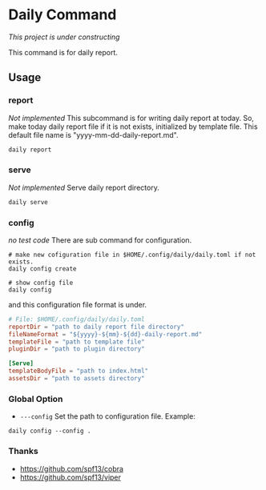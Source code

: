 # Daily Command

*This project is under constructing*

This command is for daily report.

## Usage

### report
*Not implemented*
This subcommand is for writing daily report at today.
So, make today daily report file if it is not exists, initialized by template file.
This default file name is "yyyy-mm-dd-daily-report.md".

```sh
daily report
```

### serve
*Not implemented*
Serve daily report directory.

```sh
daily serve
```

### config
*no test code*
There are sub command for configuration.

```
# make new cofiguration file in $HOME/.config/daily/daily.toml if not exists.
daily config create

# show config file
daily config
```

and this configuration file format is under.

```toml
# File: $HOME/.config/daily/daily.toml
reportDir = "path to daily report file directory"
fileNameFormat = "${yyyy}-${mm}-${dd}-daily-report.md"
templateFile = "path to template file"
pluginDir = "path to plugin directory"

[Serve]
templateBodyFile = "path to index.html"
assetsDir = "path to assets directory"
```

### Global Option

- `---config`
Set the path to configuration file.
Example:
```
daily config --config .
```

### Thanks

- https://github.com/spf13/cobra
- https://github.com/spf13/viper